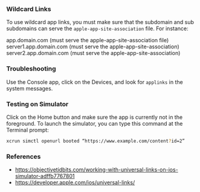 ### Wildcard Links

To use wildcard app links, you must make sure that the subdomain and sub subdomains can serve the `apple-app-site-association` file.    For instance:

app.domain.com (must serve the apple-app-site-association file)
server1.app.domain.com (must serve the apple-app-site-association)
server2.app.domain.com (must serve the apple-app-site-association)

### Troubleshooting

Use the Console app, click on the Devices, and look for `applinks` in the system messages.

### Testing on Simulator

Click on the Home button and make sure the app is currently not in the foreground.  To launch the simulator, you can type this command at the Terminal prompt:

```bash
xcrun simctl openurl booted “https://www.example.com/content?id=2”
```

### References

* <https://objectivetidbits.com/working-with-universal-links-on-ios-simulator-adffb7767801>
* <https://developer.apple.com/ios/universal-links/>


